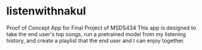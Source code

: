 # listenwithnakul
Proof of Concept App for Final Project of MSDS434
This app is designed to take the end user's top songs, run a pretrained model from my listening history, and create a playlist that the end user and I can enjoy together.
